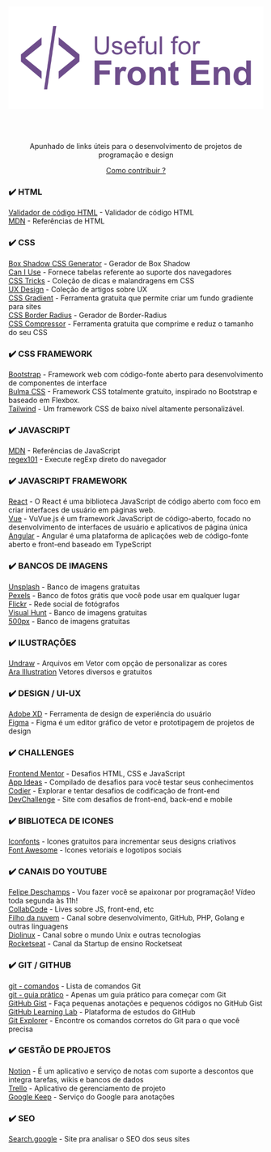 <div align="center">
  <a href="https://github.com/Diegooliveyra/Useful-for-Front-End/blob/main/README.md">
    <img alt="Logo do projeto" src="https://github.com/Diegooliveyra/Useful-for-Front-End/blob/main/Logo.svg">
  </a>
</div>

<br><br>

<p align="center">Apunhado de links úteis para o desenvolvimento de projetos de programação e design</p>

[<p align="center">Como contribuir ?</p>](https://github.com/Diegooliveyra/Useful-for-Front-End/blob/main/como-contribuir.md)

### ✔️ HTML
[Validador de código HTML](https://validator.w3.org) - Validador de código HTML  
[MDN](https://developer.mozilla.org/pt-BR/docs/Web/HTML) - Referências de HTML
 
### ✔️ CSS
[Box Shadow CSS Generator](https://www.cssmatic.com/box-shadow) - Gerador de Box Shadow     
[Can I Use](https://caniuse.com) - Fornece tabelas referente ao suporte dos navegadores  
[CSS Tricks](https://css-tricks.com/) - Coleção de dicas e malandragens em CSS  
[UX Design](https://uxdesign.cc/) - Coleção de artigos sobre UX  
[CSS Gradient](https://cssgradient.io/) - Ferramenta gratuita que permite criar um fundo gradiente para sites  
[CSS Border Radius](https://border-radius.com/) - Gerador de Border-Radius  
[CSS Compressor](https://csscompressor.com/) - Ferramenta gratuita que comprime e reduz o tamanho do seu CSS  

### ✔️ CSS FRAMEWORK
[Bootstrap](https://www.getbootstrap.com/) - Framework web com código-fonte aberto para desenvolvimento de componentes de interface  
[Bulma CSS](https://bulma.io/) - Framework CSS totalmente gratuito, inspirado no Bootstrap e baseado em Flexbox.  
[Tailwind](https://tailwindcss.com/) - Um framework CSS de baixo nível altamente personalizável.  
   
### ✔️ JAVASCRIPT 
[MDN](https://developer.mozilla.org/pt-BR/docs/Web/JavaScript/Reference) - Referências de JavaScript     
[regex101](https://regex101.com) - Execute regExp direto do navegador     

### ✔️ JAVASCRIPT FRAMEWORK
[React](https://pt-br.reactjs.org/) - O React é uma biblioteca JavaScript de código aberto com foco em criar interfaces de usuário em páginas web.     
[Vue](https://vuejs.org/) - VuVue.js é um framework JavaScript de código-aberto, focado no desenvolvimento de interfaces de usuário e aplicativos de página única    
[Angular](https://angular.io/) - Angular é uma plataforma de aplicações web de código-fonte aberto e front-end baseado em TypeScript     

### ✔️ BANCOS DE IMAGENS
[Unsplash](https://unsplash.com/) - Banco de imagens gratuitas  
[Pexels](https://www.pexels.com) - Banco de fotos grátis que você pode usar em qualquer lugar  
[Flickr](https://flickr.com/) - Rede social de fotógrafos  
[Visual Hunt](https://visualhunt.com/) - Banco de imagens gratuitas  
[500px](https://500px.com/creativecommons) - Banco de imagens gratuitas  


### ✔️ ILUSTRAÇÕES
[Undraw](https://undraw.co) - Arquivos em Vetor com opção de personalizar as cores      
[Ara Illustration](https://www.aracreator.com/)  Vetores diversos e gratuitos


### ✔️ DESIGN / UI-UX
[Adobe XD](https://www.adobe.com/br/products/xd.html) -  Ferramenta de design de experiência do usuário  
[Figma](https://www.figma.com/) - Figma é um editor gráfico de vetor e prototipagem de projetos de design  


### ✔️ CHALLENGES
[Frontend Mentor](https://www.frontendmentor.io/) - Desafios HTML, CSS e JavaScript  
[App Ideas](https://github.com/florinpop17/app-ideas) - Compilado de desafios para você testar seus conhecimentos  
[Codier](https://codier.io/) - Explorar e tentar desafios de codificação de front-end  
[DevChallenge](https://www.devchallenge.com.br/) - Site com desafios de front-end, back-end e mobile  


### ✔️ BIBLIOTECA DE ICONES
[Iconfonts](https://icofont.com) - Icones gratuitos para incrementar seus designs criativos     
[Font Awesome](https://fontawesome.com) - Icones vetoriais e logotipos sociais


### ✔️ CANAIS DO YOUTUBE
[Felipe Deschamps](https://www.youtube.com/channel/UCU5JicSrEM5A63jkJ2QvGYw) - Vou fazer você se apaixonar por programação! Vídeo toda segunda às 11h!  
[CollabCode](https://www.youtube.com/channel/UCVheRLgrk7bOAByaQ0IVolg) - Lives sobre JS, front-end, etc  
[Filho da nuvem](https://www.youtube.com/Filhodanuvem) - Canal sobre desenvolvimento, GitHub, PHP, Golang e outras linguagens  
[Diolinux](https://www.youtube.com/user/diolinux) - Canal sobre o mundo Unix e outras tecnologias  
[Rocketseat](https://www.youtube.com/channel/UCSfwM5u0Kce6Cce8_S72olg) - Canal da Startup de ensino Rocketseat  


### ✔️ GIT / GITHUB
[git - comandos](https://rogerdudler.github.io/git-guide/index.pt_BR.html) - Lista de comandos Git  
[git - guia prático](https://rogerdudler.github.io/git-guide/index.pt_BR.html) - Apenas um guia prático para começar com Git  
[GitHub Gist](https://gist.github.com/) - Faça pequenas anotações e pequenos códigos no GitHub Gist  
[GitHub Learning Lab](https://lab.github.com/courses) - Plataforma de estudos do GitHub  
[Git Explorer](https://gitexplorer.com/) - Encontre os comandos corretos do Git para o que você precisa  


### ✔️ GESTÃO DE PROJETOS
[Notion](https://www.notion.so/) - É um aplicativo e serviço de notas com suporte a descontos que integra tarefas, wikis e bancos de dados  
[Trello](https://www.trello.com/) - Aplicativo de gerenciamento de projeto  
[Google Keep](https://keep.google.com/) - Serviço do Google para anotações   

### ✔️ SEO
[Search.google](https://search.google.com/test/mobile-friendly) - Site pra analisar o SEO dos seus sites  

